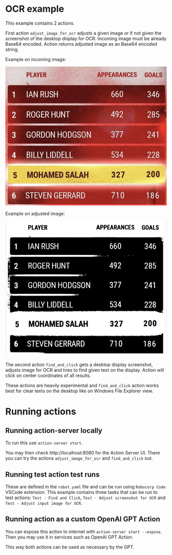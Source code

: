 # OCR example

This example contains 2 actions.

First action `adjust_image_for_ocr` adjusts a given image or if not given the screenshot of the desktop display for OCR. Incoming image must be already Base64 encoded. Action returns adjusted image as an Base64 encoded string.

Example on incoming image:

<img src="images/image_in.png" alt="Example incoming image" width="640"/>

Example on adjusted image:

<img src="images/image_out.png" alt="Example adjusted image" width="640"/>

The second action `find_and_click` gets a desktop display screenshot, adjusts image for OCR and tries to find given text on the display. Action will click on center coordinates of all results.

These actions are heavily experimental and `find_and_click` action works best for clear texts on the desktop like on Windows File Explorer view.

# Running actions

## Running action-server locally

To run this use `action-server start`.

You may then check http://localhost:8080 for the Action Server UI.
There you can try the actions `adjust_image_for_ocr` and `find_and_click` out.

## Running test action test runs

These are defined in the `robot.yaml` file and can be run using `Robocorp Code` VSCode extension.
This example contains three tasks that can be run to test actions: `Test - Find and Click`, `Test - Adjust screenshot for OCR` and `Test - Adjust input image for OCR`.

## Running action as a custom OpenAI GPT Action

You can expose this action to internet with `action-server start --expose`.
Then you may use it in services such as OpenAI GPT Action.

This way both actions can be used as necessary by the GPT.
